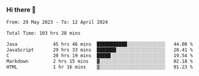 ### Hi there 👋

<!--START_SECTION:waka-->

```txt
From: 29 May 2023 - To: 12 April 2024

Total Time: 103 hrs 28 mins

Java             45 hrs 46 mins  ███████████░░░░░░░░░░░░░░   44.00 %
JavaScript       29 hrs 33 mins  ███████░░░░░░░░░░░░░░░░░░   28.41 %
C                20 hrs 19 mins  █████░░░░░░░░░░░░░░░░░░░░   19.54 %
Markdown         2 hrs 15 mins   ▓░░░░░░░░░░░░░░░░░░░░░░░░   02.18 %
HTML             1 hr 16 mins    ▒░░░░░░░░░░░░░░░░░░░░░░░░   01.23 %
```

<!--END_SECTION:waka-->
<!--
**the-beef-calculator/the-beef-calculator** is a ✨ _special_ ✨ repository because its `README.md` (this file) appears on your GitHub profile.

Here are some ideas to get you started:

- 🔭 I’m currently working on ...
- 🌱 I’m currently learning ...
- 👯 I’m looking to collaborate on ...
- 🤔 I’m looking for help with ...
- 💬 Ask me about ...
- 📫 How to reach me: ...
- 😄 Pronouns: ...
- ⚡ Fun fact: ...
-->
